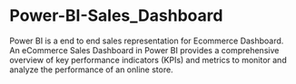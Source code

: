   # Power-BI-Sales_Dashboard
  Power BI is a end to end sales representation for Ecommerce Dashboard.
  An eCommerce Sales Dashboard in Power BI provides a comprehensive overview of key performance indicators (KPIs) and metrics to monitor and analyze the performance of an online store.
